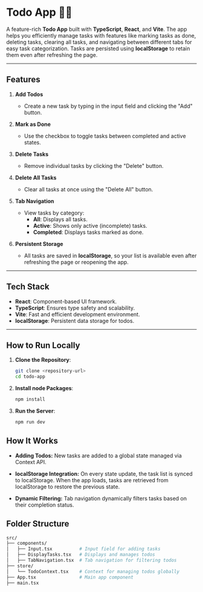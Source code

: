 # Todo App 🚀🎊

A feature-rich **Todo App** built with **TypeScript**, **React**, and **Vite**. The app helps you efficiently manage tasks with features like marking tasks as done, deleting tasks, clearing all tasks, and navigating between different tabs for easy task categorization. Tasks are persisted using **localStorage** to retain them even after refreshing the page.

---

## Features

1. **Add Todos**  
   - Create a new task by typing in the input field and clicking the "Add" button.

2. **Mark as Done**  
   - Use the checkbox to toggle tasks between completed and active states.

3. **Delete Tasks**  
   - Remove individual tasks by clicking the "Delete" button.

4. **Delete All Tasks**  
   - Clear all tasks at once using the "Delete All" button.

5. **Tab Navigation**  
   - View tasks by category:
     - **All**: Displays all tasks.
     - **Active**: Shows only active (incomplete) tasks.
     - **Completed**: Displays tasks marked as done.

6. **Persistent Storage**  
   - All tasks are saved in **localStorage**, so your list is available even after refreshing the page or reopening the app.

---

## Tech Stack

- **React**: Component-based UI framework.
- **TypeScript**: Ensures type safety and scalability.
- **Vite**: Fast and efficient development environment.
- **localStorage**: Persistent data storage for todos.

---

## How to Run Locally

1. **Clone the Repository**:
   ```bash
   git clone <repository-url>
   cd todo-app

2. **Install node Packages**:
   ```bash
   npm install

3. **Run the Server**:
   ```bash
   npm run dev


## How It Works

- **Adding Todos:** New tasks are added to a global state managed via Context API.

- **localStorage Integration:** On every state update, the task list is synced to localStorage. When the app loads, tasks are retrieved from localStorage to restore the previous state.
  
- **Dynamic Filtering:** Tab navigation dynamically filters tasks based on their completion status.

   


## Folder Structure
```bash
src/
├── components/
│   ├── Input.tsx          # Input field for adding tasks
│   ├── DisplayTasks.tsx   # Displays and manages todos
│   ├── TabNavigation.tsx  # Tab navigation for filtering todos
├── store/
│   └── TodoContext.tsx    # Context for managing todos globally
├── App.tsx                # Main app component
├── main.tsx
